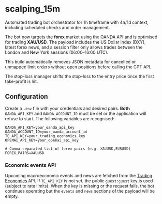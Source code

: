 # scalping_15m

Automated trading bot orchestrator for 1h timeframe with 4h/1d context, including scheduled checks and order management.

The bot now targets the **forex** market using the OANDA API and is
optimised for trading **XAU/USD**.  The payload includes the US Dollar
Index (DXY), latest forex news, and a session filter only allows trades
between the London and New York sessions (06:00–16:00 UTC).

This build automatically removes JSON metadata for cancelled or unmapped limit orders without open positions before calling the GPT API.

The stop-loss manager shifts the stop-loss to the entry price once the first take-profit is hit.

## Configuration

Create a `.env` file with your credentials and desired pairs. **Both**
`OANDA_API_KEY` and `OANDA_ACCOUNT_ID` must be set or the application will
refuse to start. The following variables are recognised:

```env
OANDA_API_KEY=your_oanda_api_key
OANDA_ACCOUNT_ID=your_oanda_account_id
TE_API_KEY=your_trading_economics_key
OPENAI_API_KEY=your_openai_api_key

# Comma separated list of forex pairs (e.g. XAUUSD,EURUSD)
FOREX_PAIRS=XAUUSD
```

### Economic events API

Upcoming macroeconomic events and news are fetched from the
[Trading Economics](https://tradingeconomics.com/api/) API. If
`TE_API_KEY` is not set, the public `guest:guest` key is used (subject to
rate limits). When the key is missing or the request fails, the bot
continues operating but the `events` and `news` sections of the payload
will be empty.
